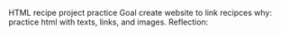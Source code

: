 
HTML recipe project practice
Goal create website to link recipces
why: practice html with texts, links, and images.
Reflection:
